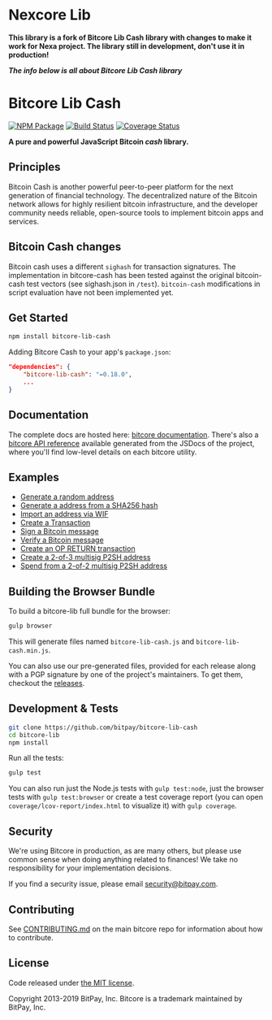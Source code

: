 # Nexcore Lib

**This library is a fork of Bitcore Lib Cash library with changes to make it work for Nexa project. The library still in development, don't use it in production!**

***The info below is all about Bitcore Lib Cash library***

# Bitcore Lib Cash

[![NPM Package](https://img.shields.io/npm/v/bitcore-lib-cash.svg?style=flat-square)](https://www.npmjs.org/package/bitcore-lib-cash)
[![Build Status](https://img.shields.io/travis/bitpay/bitcore-lib-cash.svg?branch=master&style=flat-square)](https://travis-ci.org/bitpay/bitcore-lib-cash)
[![Coverage Status](https://coveralls.io/repos/github/bitpay/bitcore-lib-cash/badge.svg)](https://coveralls.io/github/bitpay/bitcore-lib-cash)

**A pure and powerful JavaScript Bitcoin *cash* library.**

## Principles

Bitcoin Cash is another powerful peer-to-peer platform for the next generation of financial technology. The decentralized nature of the Bitcoin network allows for highly resilient bitcoin infrastructure, and the developer community needs reliable, open-source tools to implement bitcoin apps and services.

## Bitcoin Cash changes

Bitcoin cash uses a different `sighash` for transaction signatures. The implementation in bitcore-cash has been tested against the original bitcoin-cash test vectors (see sighash.json in `/test`). `bitcoin-cash` modifications in script evaluation have not been implemented yet.

## Get Started

```sh
npm install bitcore-lib-cash
```

Adding Bitcore Cash to your app's `package.json`:

```json
"dependencies": {
    "bitcore-lib-cash": "=0.18.0",
    ...
}
```

## Documentation

The complete docs are hosted here: [bitcore documentation](https://github.com/bitpay/bitcore). There's also a [bitcore API reference](https://github.com/bitpay/bitcore/blob/master/packages/bitcore-node/docs/api-documentation.md) available generated from the JSDocs of the project, where you'll find low-level details on each bitcore utility.

## Examples

- [Generate a random address](docs/examples.md#generate-a-random-address)
- [Generate a address from a SHA256 hash](docs/examples.md#generate-a-address-from-a-sha256-hash)
- [Import an address via WIF](docs/examples.md#import-an-address-via-wif)
- [Create a Transaction](docs/examples.md#create-a-transaction)
- [Sign a Bitcoin message](docs/examples.md#sign-a-bitcoin-message)
- [Verify a Bitcoin message](docs/examples.md#verify-a-bitcoin-message)
- [Create an OP RETURN transaction](docs/examples.md#create-an-op-return-transaction)
- [Create a 2-of-3 multisig P2SH address](docs/examples.md#create-a-2-of-3-multisig-p2sh-address)
- [Spend from a 2-of-2 multisig P2SH address](docs/examples.md#spend-from-a-2-of-2-multisig-p2sh-address)

## Building the Browser Bundle

To build a bitcore-lib full bundle for the browser:

```sh
gulp browser
```

This will generate files named `bitcore-lib-cash.js` and `bitcore-lib-cash.min.js`.

You can also use our pre-generated files, provided for each release along with a PGP signature by one of the project's maintainers. To get them, checkout the [releases](https://github.com/bitpay/bitcore/blob/master/packages/bitcore-lib-cash/CHANGELOG.md).

## Development & Tests

```sh
git clone https://github.com/bitpay/bitcore-lib-cash
cd bitcore-lib
npm install
```

Run all the tests:

```sh
gulp test
```

You can also run just the Node.js tests with `gulp test:node`, just the browser tests with `gulp test:browser`
or create a test coverage report (you can open `coverage/lcov-report/index.html` to visualize it) with `gulp coverage`.

## Security

We're using Bitcore in production, as are many others, but please use common sense when doing anything related to finances! We take no responsibility for your implementation decisions.

If you find a security issue, please email security@bitpay.com.

## Contributing

See [CONTRIBUTING.md](https://github.com/bitpay/bitcore/blob/master/Contributing.md) on the main bitcore repo for information about how to contribute.

## License

Code released under [the MIT license](https://github.com/bitpay/bitcore/blob/master/LICENSE).

Copyright 2013-2019 BitPay, Inc. Bitcore is a trademark maintained by BitPay, Inc.
